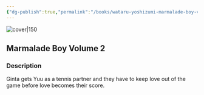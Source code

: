 ```yaml
---
{"dg-publish":true,"permalink":"/books/wataru-yoshizumi-marmalade-boy-volume-2/","title":"\"Marmalade Boy Volume 2\"","tags":["manga","romance"]}
---
```




![cover|150](http://books.google.com/books/content?id=Ao4MAAAACAAJ&printsec=frontcover&img=1&zoom=1&source=gbs_api)

## Marmalade Boy Volume 2

### Description

Ginta gets Yuu as a tennis partner and they have to keep love out of the game before love becomes their score.
```